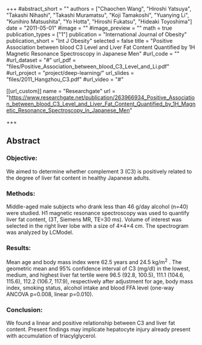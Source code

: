 +++
#abstract_short = ""
authors = ["Chaochen Wang", "Hiroshi Yatsuya", "Takashi Nihashi", "Takashi Muramatsu", "Koji Tamakoshi", "Yuanying Li", "Kunihiro Matsushita", "Yo Hotta", "Hiroshi Fukatsu", "Hideaki Toyoshima"]
date = "2011-05-01"
#image = ""
#image_preview = ""
math = true
publication_types = ["1"]
publication = "International Journal of Obesity"
publication_short = "Int J Obesity"
selected = false
title = "Positive Association between blood C3 Level and Liver Fat Content Quantified by 1H Magnetic Resonance Spectroscopy in Japanese Men"
#url_code = ""
#url_dataset = "#"
url_pdf = "files/Positive_Association_between_blood_C3_Level_and_Li.pdf"
#url_project = "project/deep-learning/"
url_slides = "files/2011_Hangzhou_C3.pdf"
#url_video = "#"

[[url_custom]]
name = "Researchgate"
url = "https://www.researchgate.net/publication/263966934_Positive_Association_between_blood_C3_Level_and_Liver_Fat_Content_Quantified_by_1H_Magnetic_Resonance_Spectroscopy_in_Japanese_Men"

+++

## Abstract

### Objective:
We aimed to determine whether complement 3 (C3) is positively related to the degree of liver fat content in healthy Japanese adults.

### Methods:
Middle-aged male subjects who drank less than 46 g/day alcohol (n=40) were studied. H1 magnetic resonance spectroscopy was used to quantify liver fat content, (3T, Siemens MR, TE=30 ms). Volume of interest was selected in the right liver lobe with a size of 4×4×4 cm. The spectrogram was analyzed by LCModel.

### Results:
Mean age and body mass index were 62.5 years and 24.5 kg/m<sup>2</sup> . The geometric mean and 95% confidence interval of C3 (mg/dl) in the lowest, medium, and highest liver fat tertile were 96.5 (92.8, 100.5), 111.1 (104.6, 115.6), 112.2 (106.7, 117.9), respectively after adjustment for age, body mass index, smoking status, alcohol intake and blood FFA level (one-way ANCOVA p=0.008, linear p=0.010).

### Conclusion:
We found a linear and positive relationship between C3 and liver fat content. Present findings may implicate hepatocyte injury already present with accumulation of triacylglycerol.
